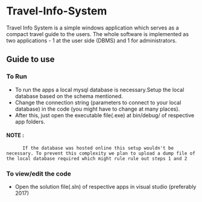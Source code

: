 # Travel-Info-System

Travel Info System is a simple windows application which serves as a compact travel guide to the users. The whole software is implemented as two applications - 1 at the user side (DBMS) and 1 for administrators. 

## Guide to use

### To Run
* To run the apps a local mysql database is necessary.Setup the local database based on the schema mentioned.
* Change the connection string (parameters to connect to your local database) in the code (you might have to change at many places).
* After this, just open the executable file(.exe) at bin/debug/ of respective app folders.
#### NOTE :
          If the database was hosted online this setup wouldn't be necessary. To prevent this complexity we plan to upload a dump file of the local database required which might rule rule out steps 1 and 2   

### To view/edit the code
* Open the solution file(.sln) of respective apps in visual studio (preferably 2017)
